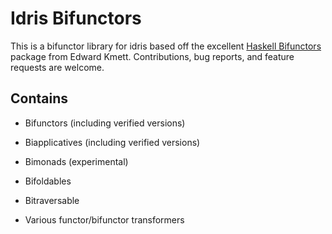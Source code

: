 Idris Bifunctors
================

This is a bifunctor library for idris based off the excellent [Haskell Bifunctors](https://github.com/ekmett/bifunctors) package from Edward Kmett.  Contributions, bug reports, and feature requests are welcome.

Contains
--------

  * Bifunctors (including verified versions)

  * Biapplicatives (including verified versions)

  * Bimonads (experimental)

  * Bifoldables

  * Bitraversable

  * Various functor/bifunctor transformers
